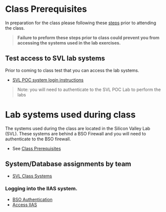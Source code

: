 # Class Prerequisites

  In preparation for the class please following these [steps](/FastStart-SF-EMEA-2018/Prerequisities.md) prior to attending the class. 
  
  > **Failure to preform these steps prior to class could prevent you from accessing the systems used in the lab exercises.**

## Test access to SVL lab systems  

Prior to coming to class test that you can access the lab systems.
   * [SVL POC system login instructions](/FastStart-SF-EMEA-2018/Docs/05_AccessSVLPOCSystems.md)  
   
   > Note: you will need to authenticate to the SVL POC Lab to perform the labs

# Lab systems used during class

The systems used during the class are located in the Silicon Valley Lab (SVL).  These systems are behind a BSO Firewall and you will need to authenticate to the BSO firewall.  
  * See [Class Prerequisites](/FastStart-SF-EMEA-2018/Prerequisities.md)

## System/Database assignments by team  

  * [SVL Class Systems](/SailfishClassOct2017/LabSystems.md)

### Logging into the IIAS system.  
   * [BSO Authentication](/FastStart-SF-EMEA-2018/Docs/06_Authenticate_SVL.md)     
   * [Access IIAS](/FastStart-SF-EMEA-2018/Docs/06_Login_to_IIAS_SVL.md)
 
 
  
  

